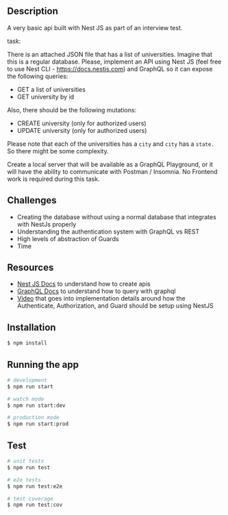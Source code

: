 
## Description

A very basic api built with Nest JS as part of an interview test. 

task:

There is an attached JSON file that has a list of universities. Imagine that this is a regular database. Please, implement an API using Nest JS (feel free to use Nest CLI - https://docs.nestjs.com) and GraphQL so it can expose the following queries:

- GET a list of universities
- GET university by id

Also, there should be the following mutations:

- CREATE university (only for authorized users)
- UPDATE university (only for authorized users)

Please note that each of the universities has a `city` and `city` has a `state.` So there might be some complexity.

Create a local server that will be available as a GraphQL Playground, or it will have the ability to communicate with Postman / Insomnia. No Frontend work is required during this task.

## Challenges

- Creating the database without using a normal database that integrates with NestJs properly
- Understanding the authentication system with GraphQL vs REST
- High levels of abstraction of Guards
- Time

## Resources

- [Nest JS Docs](https://docs.nestjs.com/) to understand how to create apis
- [GraphQL Docs](https://graphql.org/learn/) to understand how to query with graphql
- [Video](https://www.youtube.com/watch?v=XPSSgAPjTb4) that goes into implementation details around how the Authenticate, Authorization, and Guard should be setup using NestJS


## Installation

```bash
$ npm install
```

## Running the app

```bash
# development
$ npm run start

# watch mode
$ npm run start:dev

# production mode
$ npm run start:prod
```

## Test

```bash
# unit tests
$ npm run test

# e2e tests
$ npm run test:e2e

# test coverage
$ npm run test:cov
```
